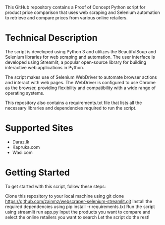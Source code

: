 This GitHub repository contains a Proof of Concept Python script for product price comparison that uses web scraping and Selenium automation to retrieve and compare prices from various online retailers.

# Technical Description
The script is developed using Python 3 and utilizes the BeautifulSoup and Selenium libraries for web scraping and automation. The user interface is developed using Streamlit, a popular open-source library for building interactive web applications in Python.

The script makes use of Selenium WebDriver to automate browser actions and interact with web pages. The WebDriver is configured to use Chrome as the browser, providing flexibility and compatibility with a wide range of operating systems.

This repository also contains a requirements.txt file that lists all the necessary libraries and dependencies required to run the script.

# Supported Sites
- Daraz.lk
- Kapruka.com
- Wasi.com

# Getting Started
To get started with this script, follow these steps:

Clone this repository to your local machine using git clone https://github.com/zainmz/webscraper-selenium-streamlit.git
Install the required dependencies using pip install -r requirements.txt
Run the script using streamlit run app.py
Input the products you want to compare and select the online retailers you want to search
Let the script do the rest!
